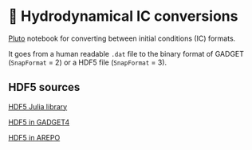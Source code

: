 # 💱 Hydrodynamical IC conversions

[Pluto](https://github.com/fonsp/Pluto.jl) notebook for converting between initial conditions (IC) formats.

It goes from a human readable `.dat` file to the binary format of GADGET (`SnapFormat` = 2) or a HDF5 file (`SnapFormat` = 3).

## HDF5 sources

[HDF5 Julia library](https://juliaio.github.io/HDF5.jl/stable/)

[HDF5 in GADGET4](https://wwwmpa.mpa-garching.mpg.de/gadget4/06_snapshotformat/#hdf5-file-format)

[HDF5 in AREPO](https://arepo-code.org/wp-content/userguide/snapshotformat.html#format-3-hdf5)
